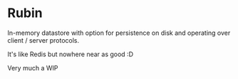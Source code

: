 # Rubin

In-memory datastore with option for persistence on disk and operating over client / server protocols.

It's like Redis but nowhere near as good :D

Very much a WIP
